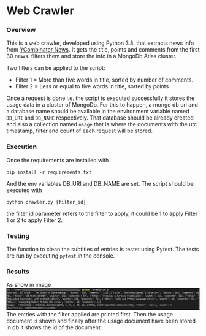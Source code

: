 # Web Crawler
### Overview
This is a web crawler, developed using Python 3.8, that extracts news info from [YCombinator News](https://news.ycombinator.com). It gets the title, points and comments from the first 30 news. filters them and store the info in a MongoDb Atlas cluster.

Two filters can be applied to the script:
* Filter 1 = More than five words in title, sorted by number of comments.
* Filter 2 = Less or equal to five words in title, sorted by points.

Once a request is done i.e. the script is executed successfully it stores the usage data in a cluster of MongoDb. For this to happen, a mongo db uri and a database name should be available in the environment variable named `DB_URI` and `DB_NAME` respectively. That database should be already created and also a collection named `usage` that is where the documents with the utc timestamp, filter and count of each request will be stored.

### Execution 
Once the requirements are installed with 
```
pip install -r requirements.txt
```
And the env variables DB_URI and DB_NAME are set.  The script should be executed with 
```
python crawler.py {filter_id}
```
the filter id parameter refers to the filter to apply, it could be 1 to apply Filter 1 or 2 to apply Filter 2.

### Testing
The function to clean the subtitles of entries is testet using Pytest. The tests are run by executing `pytest` in the console.

### Results
As show in image ![Example of result](result_example.jpg)
The entries with the filter applied are printed first. Then the usage document is shown and finally after the usage document have been stored in db it shows the id of the document.